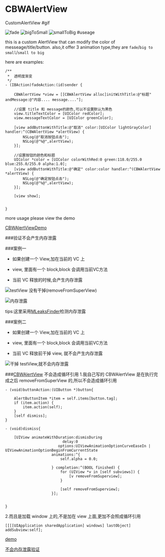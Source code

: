 # CBWAlertView
CustomAlertView
#gif

![fade](http://upload-images.jianshu.io/upload_images/874748-7c5538bc7fd05c15.gif?imageMogr2/auto-orient/strip)
![bigToSmall](http://upload-images.jianshu.io/upload_images/874748-6a09e51ebd56629f.gif?imageMogr2/auto-orient/strip)
![smallToBig](http://upload-images.jianshu.io/upload_images/874748-5810d182c482bf87.gif?imageMogr2/auto-orient/strip)
#useage

this is a custom AlertView that can modify the color of messeage/title/button.
also,it offer 3 animation type,they are `fade`/`big to small`/`small to big`

here are examples:

```
/**
 *  透明度渐变
 */
- (IBAction)fadeAction:(id)sender {
    
    CBWAlertView *view = [[CBWAlertView alloc]initWithTitle:@"标题" andMessage:@"内容.... message...."];

    //设置 title 和 message的颜色,可以不设置默认为黑色
    view.titleTextColor = [UIColor redColor];
    view.messageTextColor = [UIColor greenColor];
    
    [view addButtonWithTitle:@"取消" color:[UIColor lightGrayColor] handler:^(CBWAlertView *alertView) {
        NSLog(@"取消按钮点击");
        NSLog(@"%@",alertView);
    }];
    
    //设置按钮的颜色和标题
    UIColor *color = [UIColor colorWithRed:0 green:118.0/255.0 blue:255.0/255.0 alpha:1.0];
    [view addButtonWithTitle:@"确定" color:color handler:^(CBWAlertView *alertView) {
        NSLog(@"确定按钮点击");
        NSLog(@"%@",alertView);
    }];
    
    [view show];
   

}

```

more usage please view the demo

[CBWAlertViewDemo](https://github.com/xeroxmx/CBWAlertView.git)


###验证不会产生内存泄露

###案例一
- 如果创建一个 View,加在当前的 VC 上

- view, 里面有一个 block,block 会调用当前VC方法

- 当前 VC 释放的时候,会产生内存泄露


![testView 没有干掉(removeFromSuperView)](http://upload-images.jianshu.io/upload_images/874748-56076d69b3d4a03e.png?imageMogr2/auto-orient/strip%7CimageView2/2/w/1240)


![内存泄露](http://upload-images.jianshu.io/upload_images/874748-70626657184dc190.png?imageMogr2/auto-orient/strip%7CimageView2/2/w/1240)

tips:这里采用[MLeaksFinder](https://github.com/Zepo/MLeaksFinder.git)检测内存泄露

###案例二

- 如果创建一个 View,加在当前的 VC 上

- view, 里面有一个 block,block 会调用当前VC方法

- 当前 VC 释放前干掉 view, 就不会产生内存泄露


![干掉 testView,就不会内存泄露](http://upload-images.jianshu.io/upload_images/874748-acc323f74e321d29.png?imageMogr2/auto-orient/strip%7CimageView2/2/w/1240)


###[CBWAlertView](https://github.com/xeroxmx/CBWAlertView.git) 不会造成循环引用
1.我自己写的 CBWAlertView 是在执行完成之后 removeFromSuperView 的,所以不会造成循环引用

```
- (void)buttonAction:(UIButton *)button{
    
    AlertButtonItem *item = self.items[button.tag];
    if (item.action) {
        item.action(self);
    }
    [self dismiss];
}

- (void)dismiss{

    [UIView animateWithDuration:dismisDuring
                          delay:0
                        options:UIViewAnimationOptionCurveEaseIn | UIViewAnimationOptionBeginFromCurrentState
                     animations:^{
                         self.alpha = 0.0;
                         
                     } completion:^(BOOL finished) {
                         for (UIView *v in [self subviews]) {
                             [v removeFromSuperview];
                         }
                         
                         [self removeFromSuperview];
                     }];
    

}
```

2.而且是加载 window 上的,不是加在 view 上面,更加不会照成循环引用
```
[[[[UIApplication sharedApplication] windows] lastObject] addSubview:self];
```

[demo](https://github.com/xeroxmx/TestLeakDemo.git)

[不会内存泄露验证](http://www.jianshu.com/p/96c1ab863b37)
